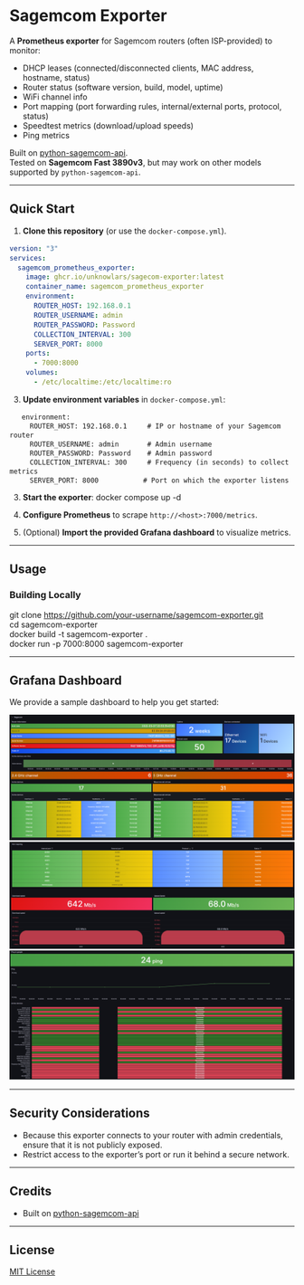 # Sagemcom Exporter

A **Prometheus exporter** for Sagemcom routers (often ISP-provided) to monitor:

- DHCP leases (connected/disconnected clients, MAC address, hostname, status)
- Router status (software version, build, model, uptime)
- WiFi channel info
- Port mapping (port forwarding rules, internal/external ports, protocol, status)
- Speedtest metrics (download/upload speeds)
- Ping metrics

Built on [python-sagemcom-api](https://github.com/iMicknl/python-sagemcom-api).  
Tested on **Sagemcom Fast 3890v3**, but may work on other models supported by `python-sagemcom-api`.

---

## Quick Start

1. **Clone this repository** (or use the `docker-compose.yml`).
```yaml
version: "3"
services:
  sagemcom_prometheus_exporter:
    image: ghcr.io/unknowlars/sagecom-exporter:latest
    container_name: sagemcom_prometheus_exporter
    environment:
      ROUTER_HOST: 192.168.0.1
      ROUTER_USERNAME: admin
      ROUTER_PASSWORD: Password
      COLLECTION_INTERVAL: 300
      SERVER_PORT: 8000
    ports:
      - 7000:8000
    volumes:
      - /etc/localtime:/etc/localtime:ro
```
3. **Update environment variables** in `docker-compose.yml`:
```
   environment:
     ROUTER_HOST: 192.168.0.1     # IP or hostname of your Sagemcom router
     ROUTER_USERNAME: admin       # Admin username
     ROUTER_PASSWORD: Password    # Admin password
     COLLECTION_INTERVAL: 300     # Frequency (in seconds) to collect metrics
     SERVER_PORT: 8000           # Port on which the exporter listens
```
3. **Start the exporter**:
   docker compose up -d

4. **Configure Prometheus** to scrape `http://<host>:7000/metrics`.
5. (Optional) **Import the provided Grafana dashboard** to visualize metrics.

---

## Usage

### Building Locally

git clone https://github.com/your-username/sagemcom-exporter.git  
cd sagemcom-exporter  
docker build -t sagemcom-exporter .  
docker run -p 7000:8000 sagemcom-exporter  


---

## Grafana Dashboard

We provide a sample dashboard to help you get started:

![Screenshot 1](Sagecom-grafana_1.png)  
![Screenshot 2](Sagecom-grafana_2.png)  
![Screenshot 3](Sagecom-grafana_3.png)

---

## Security Considerations

- Because this exporter connects to your router with admin credentials, ensure that it is not publicly exposed.
- Restrict access to the exporter’s port or run it behind a secure network.

---

## Credits

- Built on [python-sagemcom-api](https://github.com/iMicknl/python-sagemcom-api)

---

## License

[MIT License](./LICENSE)
